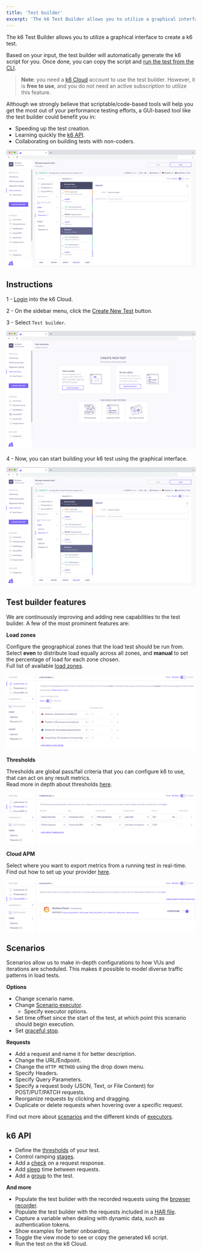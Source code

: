 ```yaml
---
title: 'Test builder'
excerpt: 'The k6 Test Builder allows you to utilize a graphical interface to create a k6 test.'
---
```


The k6 Test Builder allows you to utilize a graphical interface to create a k6 test.

Based on your input, the test builder will automatically generate the k6 script for you. Once done, you can copy the script and [run the test from the CLI](/getting-started/running-k6).

> **Note**: you need a [k6 Cloud](/cloud) account to use the test builder. However, it is **free to use**, and you do not need an active subscription to utilize this feature.

Although we strongly believe that scriptable/code-based tools will help you get the most out of your performance testing efforts, a GUI-based tool like the test builder could benefit you in:

- Speeding up the test creation.
- Learning quickly the [k6 API](/javascript-api).
- Collaborating on building tests with non-coders.

![k6 Test Builder](images/test-builder.png)

## Instructions

1 - [Login](https://app.k6.io/account/login) into the k6 Cloud.

2 - On the sidebar menu, click the [Create New Test](https://app.k6.io/tests/new) button.

3 - Select `Test builder`.

![k6 Test Builder](images/create-new-test.png)

4 - Now, you can start building your k6 test using the graphical interface.

![k6 Test Builder](images/test-builder.png)

## Test builder features

We are continuously improving and adding new capabilities to the test builder. A few of the most prominent features are:

**Load zones**

Configure the geographical zones that the load test should be run from. Select **even** to distribute load equally across all zones, and **manual** to set the percentage of load for each zone chosen.  
Full list of available [load zones](/cloud/creating-and-running-a-test/cloud-tests-from-the-cli#list-of-supported-load-zones).

![Test Builder - Load Zones UI](images/load-zones.png)

**Thresholds**

Thresholds are global pass/fail criteria that you can configure k6 to use, that can act on any result metrics.  
Read more in depth about thresholds [here](/using-k6/thresholds/).

![Test Builder - Thresholds UI](images/thresholds.png)

**Cloud APM**

Select where you want to export metrics from a running test in real-time.  
Find out how to set up your provider [here](/cloud/integrations/cloud-apm/).

![Test Builder - Cloud APM UI](images/cloud-apm.png)

## Scenarios

Scenarios allow us to make in-depth configurations to how VUs and iterations are scheduled. This makes it possible to model diverse traffic patterns in load tests.

**Options**

- Change scenario name.
- Change [Scenario executor](/using-k6/scenarios/executors).
  - Specify executor options.
- Set time offset since the start of the test, at which point this scenario should begin execution.
- Set [graceful stop](/using-k6/scenarios/graceful-stop/).

**Requests**

- Add a request and name it for better description.
- Change the URL/Endpoint.
- Change the `HTTP METHOD` using the drop down menu.
- Specify Headers.
- Specify Query Parameters.
- Specify a request body (JSON, Text, or File Content) for POST/PUT/PATCH requests.
- Reorganize requests by clicking and dragging.
- Duplicate or delete requests when hovering over a specific request.

Find out more about [scenarios](/using-k6/scenarios) and the different kinds of [executors](/using-k6/scenarios/executors).

## k6 API

- Define the [thresholds](/using-k6/thresholds) of your test.
- Control ramping [stages](/using-k6/options#stages).
- Add a [check](/javascript-api/k6/check-val-sets-tags) on a request response.
- Add [sleep](/javascript-api/k6/sleep-t) time between requests.
- Add a [group](/javascript-api/k6/group-name-fn) to the test.

**And more**

- Populate the test builder with the recorded requests using the [browser recorder](/test-authoring/recording-a-session/browser-recorder).
- Populate the test builder with the requests included in a [HAR file](<https://en.wikipedia.org/wiki/HAR_(file_format)>).
- Capture a variable when dealing with dynamic data, such as authentication tokens.
- Show examples for better onboarding.
- Toggle the view mode to see or copy the generated k6 script.
- Run the test on the k6 Cloud.
